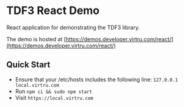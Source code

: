 # TDF3 React Demo

React application for demonstrating the TDF3 library.

The demo is hosted at [https://demos.developer.virtru.com/react/](https://demos.developer.virtru.com/react/)

## Quick Start

- Ensure that your /etc/hosts includes the following line: `127.0.0.1 local.virtru.com`
- Run `npm ci && sudo npm start`
- Visit `https://local.virtru.com`
